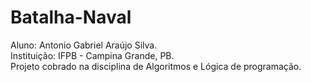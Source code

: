 # Batalha-Naval #

Aluno: Antonio Gabriel Araújo Silva.                                                                                           
Instituição: IFPB - Campina Grande, PB.                                                                                         
Projeto cobrado na disciplina de Algoritmos e Lógica de programação.
